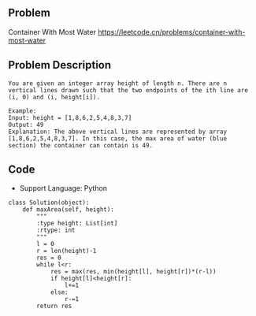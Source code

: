 ## Problem
Container With Most Water
https://leetcode.cn/problems/container-with-most-water
## Problem Description
```
You are given an integer array height of length n. There are n vertical lines drawn such that the two endpoints of the ith line are (i, 0) and (i, height[i]).

Example:
Input: height = [1,8,6,2,5,4,8,3,7]
Output: 49
Explanation: The above vertical lines are represented by array [1,8,6,2,5,4,8,3,7]. In this case, the max area of water (blue section) the container can contain is 49.
```

## Code

- Support Language: Python

```
class Solution(object):
    def maxArea(self, height):
        """
        :type height: List[int]
        :rtype: int
        """
        l = 0
        r = len(height)-1
        res = 0
        while l<r:
            res = max(res, min(height[l], height[r])*(r-l))
            if height[l]<height[r]:
                l+=1
            else:
                r-=1
        return res
```
